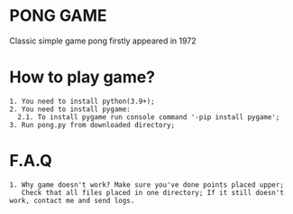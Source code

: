 # PONG GAME

Classic simple game pong firstly appeared in 1972

# How to play game?

    1. You need to install python(3.9+);
    2. You need to install pygame:
      2.1. To install pygame run console command '-pip install pygame';
    3. Run pong.py from downloaded directory;

# F.A.Q

    1. Why game doesn't work? Make sure you've done points placed upper;
       Check that all files placed in one directory; If it still doesn't work, contact me and send logs.
